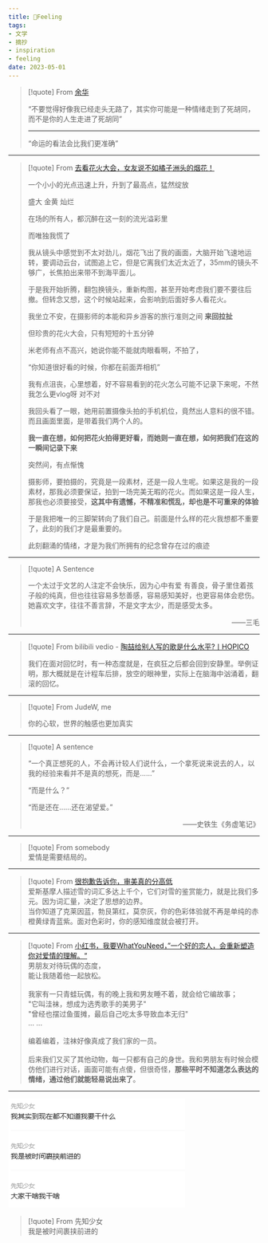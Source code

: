 ```yaml
---
title: 🧶Feeling
tags:
- 文学
- 摘抄
- inspiration
- feeling
date: 2023-05-01
---
```


> [!quote] 
>  From [余华](https://www.bilibili.com/video/BV15c411Q7Mb/?spm_id_from=333.999.0.0&vd_source=c47136abc78922800b17d6ce79d6e19f)
>  
>  “不要觉得好像我已经走头无路了，其实你可能是一种情绪走到了死胡同，而不是你的人生走进了死胡同”
>
>--- 
>
>  
>  “命运的看法会比我们更准确”
>  

---

> [!quote] 
>  From [去看花火大会，女友说不如橘子洲头的烟花！](https://www.bilibili.com/video/BV1tu411A7jj/?spm_id_from=333.999.0.0&vd_source=c47136abc78922800b17d6ce79d6e19f)
>  
>  一个小小的光点迅速上升，升到了最高点，猛然绽放
>  
>  盛大 金黄 灿烂
>  
>  在场的所有人，都沉醉在这一刻的流光溢彩里
>  
>  而唯独我慌了
>  
>  我从镜头中感觉到不太对劲儿，烟花飞出了我的画面，大脑开始飞速地运转，要调动云台，试图追上它，但是它离我们太近太近了，35mm的镜头不够广，长焦拍出来带不到海平面儿。
>  
>  于是我开始折腾，翻包换镜头，重新构图，甚至开始考虑我们要不要往后撤。但转念又想，这个时候站起来，会影响到后面好多人看花火。
>  
>  我坐立不安，在摄影师的本能和异乡游客的旅行准则之间 **来回拉扯**
>  
>  但珍贵的花火大会，只有短短的十五分钟
>  
>  米老师有点不高兴，她说你能不能就肉眼看啊，不拍了，
>  
>  “你知道很好看的时候，你都在前面弄相机”
>  
>  我有点沮丧，心里想着，好不容易看到的花火怎么可能不记录下来呢，不然我怎么更vlog呀 对不对
>  
>  我回头看了一眼，她用前置摄像头拍的手机机位，竟然出人意料的很不错。而且画面里面，是带着我们两个人的。
>  
>  **我一直在想，如何把花火拍得更好看，而她则一直在想，如何把我们在这的一瞬间记录下来**
>  
>  突然间，有点惭愧
>  
>  摄影师，要拍摄的，究竟是一段素材，还是一段人生呢。如果这是我的一段素材，那我必须要保证，拍到一场完美无暇的花火。而如果这是一段人生，那我也必须要接受，**这其中有遗憾，不精准和慌乱，却也是不可重来的体验**
>  
>  于是我把唯一的三脚架转向了我们自己。前面是什么样的花火我想都不重要了，此刻的我们才是最重要的。
>  
>  此刻翻涌的情绪，才是为我们所拥有的纪念曾存在过的痕迹

--- 

> [!quote] 
> A Sentence
> 
> 一个太过于文艺的人注定不会快乐，因为心中有爱 有善良，骨子里住着孩子般的纯真，但也往往容易多愁善感，容易感知美好，也更容易体会悲伤。她喜欢文字，往往不善言辞，不是文字太少，而是感受太多。
>  <p style="text-align:right">——三毛</p>


--- 

> [!quote] 
> From bilibili vedio -  [陶喆给别人写的歌是什么水平?丨HOPICO](https://www.bilibili.com/video/BV1fo4y1z7jf/?spm_id_from=333.999.0.0&vd_source=c47136abc78922800b17d6ce79d6e19f)
> 
> 我们在面对回忆时，有一种态度就是，在疯狂之后都会回到安静里。举例证明，那大概就是在计程车后排，放空的眼神里，实际上在脑海中汹涌着，翻滚的回忆。


--- 

> [!quote] 
> From JudeW, me
> 
> 你的心软，世界的触感也更加真实


--- 

> [!quote] 
>  A sentence
>  
>  “一个真正想死的人，不会再计较人们说什么，一个拿死说来说去的人，以我的经验来看并不是真的想死，而是......”   
>  
>  “而是什么？”  
>  
>  “而是还在......还在渴望爱。”
>  
>  <p style="text-align: right">——史铁生《务虚笔记》</p>

---

> [!quote] 
> From somebody
> <br>
> 爱情是需要结局的。

--- 

> [!quote] 
>  From [很抱歉告诉你，审美真的分高低](https://www.bilibili.com/video/BV1hk4y1T7Gu/?spm_id_from=333.999.0.0&vd_source=c47136abc78922800b17d6ce79d6e19f)
>  <br>
>  爱斯基摩人描述雪的词汇多达上千个，它们对雪的鉴赏能力，就是比我们多元。因为词汇量，决定了思想的边界。
><br>
>当你知道了克莱因蓝，勃艮第红，莫奈灰，你的色彩体验就不再是单纯的赤橙黄绿青蓝紫。面对色彩时，你的感知维度就会被打开。


--- 

> [!quote] 
>   From [小红书，我要WhatYouNeed，”一个好的恋人，会重新塑造你对爱情的理解。“](https://www.xiaohongshu.com/explore/64a5350e000000003500bd53)
>   <br>
>   男朋友对待玩偶的态度，<br>
>   能让我随着他一起放松。<br>
>   <br>
>   我家有一只青蛙玩偶，有的晚上我和男友睡不着，就会给它编故事；
>   <br>
>   "它叫洼袜，想成为选秀歌手的美男子"<br>
>   "曾经也摆过鱼蛋摊，最后自己吃太多导致血本无归"<br>
>   ... ... <br>
>   <br>
>   编着编着，洼袜好像真成了我们家的一员。<br>
>   <br>
>   后来我们又买了其他动物，每一只都有自己的身世。我和男朋友有时候会模仿他们进行对话，画面可能有点傻，但很奇怪，**那些平时不知道怎么表达的情绪，通过他们就能轻易说出来了**。<br>


--- 

![](literature/sentence/attachments/Pasted%20image%2020230905221135.png)

> [!quote] 
> From 先知少女<br>
> 我是被时间裹挟前进的 


